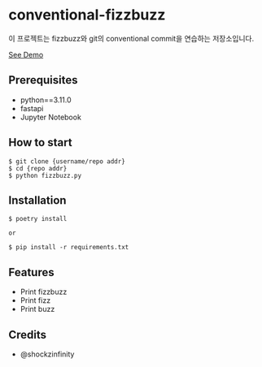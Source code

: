 # conventional-fizzbuzz

이 프로젝트는 fizzbuzz와 git의 conventional commit을 연습하는 저장소입니다.

[See Demo](https://google.com)

## Prerequisites

- python==3.11.0
- fastapi
- Jupyter Notebook

## How to start

```shell
$ git clone {username/repo addr}
$ cd {repo addr}
$ python fizzbuzz.py
```

## Installation

```shell
$ poetry install

or

$ pip install -r requirements.txt
```

## Features

- Print fizzbuzz
- Print fizz
- Print buzz

## Credits

- @shockzinfinity
